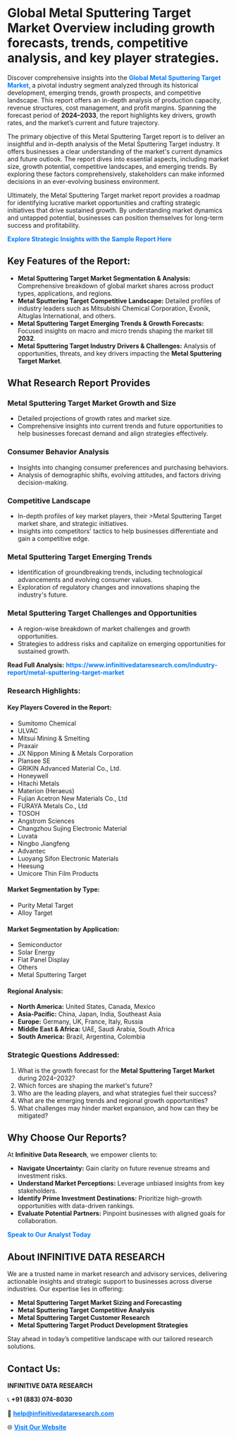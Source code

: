 <h1>Global Metal Sputtering Target Market Overview including growth forecasts, trends, competitive analysis, and key player strategies.</h1>
<p>
Discover comprehensive insights into the 
<a href="https://www.infinitivedataresearch.com/industry-report/metal-sputtering-target-market" rel="dofollow" style="color: #007BFF; text-decoration: none;"><strong>Global Metal Sputtering Target Market</strong></a>, a pivotal industry segment analyzed through its historical development, emerging trends, growth prospects, and competitive landscape. This report offers an in-depth analysis of production capacity, revenue structures, cost management, and profit margins. Spanning the forecast period of <strong>2024–2033</strong>, the report highlights key drivers, growth rates, and the market’s current and future trajectory.
</p>
<p>
The primary objective of this Metal Sputtering Target report is to deliver an insightful and in-depth analysis of the Metal Sputtering Target industry. It offers businesses a clear understanding of the market's current dynamics and future outlook. The report dives into essential aspects, including market size, growth potential, competitive landscapes, and emerging trends. By exploring these factors comprehensively, stakeholders can make informed decisions in an ever-evolving business environment.
</p>
<p>
Ultimately, the Metal Sputtering Target market report provides a roadmap for identifying lucrative market opportunities and crafting strategic initiatives that drive sustained growth. By understanding market dynamics and untapped potential, businesses can position themselves for long-term success and profitability.
</p>
<p>
<a href="https://www.infinitivedataresearch.com/request-sample/reportId=102215" style="color: #007BFF; text-decoration: none;"><strong>Explore Strategic Insights with the Sample Report Here</strong></a>
</p>

<h2>Key Features of the Report:</h2>
<ul>
<li><strong>Metal Sputtering Target Market Segmentation & Analysis:</strong> Comprehensive breakdown of global market shares across product types, applications, and regions.</li>
<li><strong>Metal Sputtering Target Competitive Landscape:</strong> Detailed profiles of industry leaders such as Mitsubishi Chemical Corporation, Evonik, Altuglas International, and others.</li>
<li><strong>Metal Sputtering Target Emerging Trends & Growth Forecasts:</strong> Focused insights on macro and micro trends shaping the market till <strong>2032</strong>.</li>
<li><strong>Metal Sputtering Target Industry Drivers & Challenges:</strong> Analysis of opportunities, threats, and key drivers impacting the <strong>Metal Sputtering Target Market</strong>.</li>
</ul>

<h2>What Research Report Provides</h2>
<h3>Metal Sputtering Target Market Growth and Size</h3>
<ul>
<li>Detailed projections of growth rates and market size.</li>
<li>Comprehensive insights into current trends and future opportunities to help businesses forecast demand and align strategies effectively.</li>
</ul>

<h3>Consumer Behavior Analysis</h3>
<ul>
<li>Insights into changing consumer preferences and purchasing behaviors.</li>
<li>Analysis of demographic shifts, evolving attitudes, and factors driving decision-making.</li>
</ul>

<h3>Competitive Landscape</h3>
<ul>
<li>In-depth profiles of key market players, their >Metal Sputtering Target market share, and strategic initiatives.</li>
<li>Insights into competitors' tactics to help businesses differentiate and gain a competitive edge.</li>
</ul>

<h3>Metal Sputtering Target Emerging Trends</h3>
<ul>
<li>Identification of groundbreaking trends, including technological advancements and evolving consumer values.</li>
<li>Exploration of regulatory changes and innovations shaping the industry's future.</li>
</ul>

<h3>Metal Sputtering Target Challenges and Opportunities</h3>
<ul>
<li>A region-wise breakdown of market challenges and growth opportunities.</li>
<li>Strategies to address risks and capitalize on emerging opportunities for sustained growth.</li>
</ul>
<p><strong>Read Full Analysis:</strong> <a href="https://www.infinitivedataresearch.com/industry-report/metal-sputtering-target-market" rel="dofollow" style="color: #007BFF; text-decoration: none;"><strong>https://www.infinitivedataresearch.com/industry-report/metal-sputtering-target-market</strong></a></p>
<h3>Research Highlights:</h3>
<h4>Key Players Covered in the Report:</h4>
<ul><li>Sumitomo Chemical</li><li>ULVAC</li><li>Mitsui Mining &amp; Smelting</li><li>Praxair</li><li>JX Nippon Mining &amp; Metals Corporation</li><li>Plansee SE</li><li>GRIKIN Advanced Material Co., Ltd.</li><li>Honeywell</li><li>Hitachi Metals</li><li>Materion (Heraeus)</li><li>Fujian Acetron New Materials Co., Ltd</li><li>FURAYA Metals Co., Ltd</li><li>TOSOH</li><li>Angstrom Sciences</li><li>Changzhou Sujing Electronic Material</li><li>Luvata</li><li>Ningbo Jiangfeng</li><li>Advantec</li><li>Luoyang Sifon Electronic Materials</li><li>Heesung</li><li>Umicore Thin Film Products</li></ul>
<h4>Market Segmentation by Type:</h4>
<ul><li>Purity Metal Target</li><li>Alloy Target</li></ul>
<h4>Market Segmentation by Application:</h4>
<ul><li>Semiconductor</li><li>Solar Energy</li><li>Flat Panel Display</li><li>Others</li><li>Metal Sputtering Target</li></ul>

<h4>Regional Analysis:</h4>
<ul>
<li><strong>North America:</strong> United States, Canada, Mexico</li>
<li><strong>Asia-Pacific:</strong> China, Japan, India, Southeast Asia</li>
<li><strong>Europe:</strong> Germany, UK, France, Italy, Russia</li>
<li><strong>Middle East & Africa:</strong> UAE, Saudi Arabia, South Africa</li>
<li><strong>South America:</strong> Brazil, Argentina, Colombia</li>
</ul>

<h3>Strategic Questions Addressed:</h3>
<ol>
<li>What is the growth forecast for the <strong>Metal Sputtering Target Market</strong> during 2024–2032?</li>
<li>Which forces are shaping the market's future?</li>
<li>Who are the leading players, and what strategies fuel their success?</li>
<li>What are the emerging trends and regional growth opportunities?</li>
<li>What challenges may hinder market expansion, and how can they be mitigated?</li>
</ol>

<h2>Why Choose Our Reports?</h2>
<p>At <strong>Infinitive Data Research</strong>, we empower clients to:</p>
<ul>
<li><strong>Navigate Uncertainty:</strong> Gain clarity on future revenue streams and investment risks.</li>
<li><strong>Understand Market Perceptions:</strong> Leverage unbiased insights from key stakeholders.</li>
<li><strong>Identify Prime Investment Destinations:</strong> Prioritize high-growth opportunities with data-driven rankings.</li>
<li><strong>Evaluate Potential Partners:</strong> Pinpoint businesses with aligned goals for collaboration.</li>
</ul>
<p><a href="https://www.infinitivedataresearch.com/industry-report/metal-sputtering-target-market" rel="dofollow" style="color: #007BFF; text-decoration: none;"><strong>Speak to Our Analyst Today</strong></a></p>

<h2>About INFINITIVE DATA RESEARCH</h2>
<p>We are a trusted name in market research and advisory services, delivering actionable insights and strategic support to businesses across diverse industries. Our expertise lies in offering:</p>
<ul>
<li><strong>Metal Sputtering Target Market Sizing and Forecasting</strong></li>
<li><strong>Metal Sputtering Target Competitive Analysis</strong></li>
<li><strong>Metal Sputtering Target Customer Research</strong></li>
<li><strong>Metal Sputtering Target Product Development Strategies</strong></li>
</ul>
<p>Stay ahead in today’s competitive landscape with our tailored research solutions.</p>

<h2>Contact Us:</h2>
<p><strong>INFINITIVE DATA RESEARCH</strong></p>
<p>📞 <strong>+91 (883) 074-8030</strong></p>
<p>📧 <strong><a href="mailto:help@infinitivedataresearch.com" style="color: #007BFF;">help@infinitivedataresearch.com</a></strong></p>
<p>🌐 <strong><a href="https://www.infinitivedataresearch.com" rel="dofollow" style="color: #007BFF;">Visit Our Website</a></strong></p>